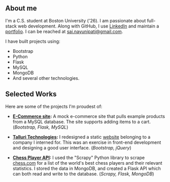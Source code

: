 
## About me
I'm a C.S. student at Boston University ('26). I am passionate about full-stack web development. Along with GitHub, I use [LinkedIn](https://www.linkedin.com/in/sai-nayunipati-157609224/) and maintain a [portfolio](https://sai-nayunipati.github.io/portfolio/index.html). I can be reached at [sai.nayunipati@gmail.com](mailto:sai.nayunipati@gmail.com).

I have built projects using:
- Bootstrap
- Python
- Flask
- MySQL
- MongoDB
- And several other technologies.

## Selected Works
Here are some of the projects I'm proudest of:

- **[E-Commerce site](https://github.com/sai-nayunipati/Hallmark-Induction-Projects/tree/main/Projects/13.%20Mock%20E-Commerce%20Site):** A mock e-commerce site that pulls example products from a MySQL database. The site supports adding items to a cart. (*Bootstrap, Flask, MySQL*)

- **[Talluri Technologies](https://github.com/sai-nayunipati/Hallmark-Induction-Projects/tree/main/Projects/17.%20Remade%20Talluri%20Technologies%20Website):** I redesigned a static [website](http://talluritechnologies.com/) belonging to a company I interned for. This was an exercise in front-end development and designing a good user interface. (*Bootstrap, jQuery*)

- **[Chess Player API](https://github.com/sai-nayunipati/Hallmark-Induction-Projects/tree/main/Projects/15.%20API%20With%20Flask%20and%20MongoDB):** I used the "Scrapy" Python library to scrape [chess.com](https://www.chess.com/players) for a list of the world's best chess players and their relevant statistics. I stored the data in MongoDB, and created a Flask API which can both read and write to the database. (*Scrapy, Flask, MongoDB*)
